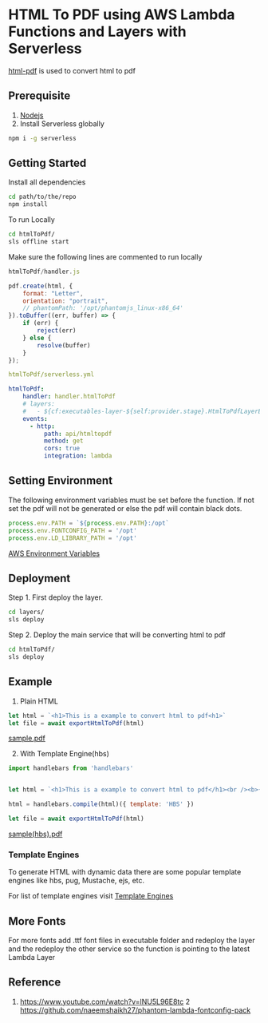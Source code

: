 # HTML To PDF using AWS Lambda Functions and Layers with Serverless

[html-pdf](https://www.npmjs.com/package/html-pdf) is used to convert html to pdf

## Prerequisite
1. [Nodejs](https://nodejs.org/en/download/)
2. Install Serverless globally 

```bash 
npm i -g serverless
```

## Getting Started
Install all dependencies
```bash
cd path/to/the/repo
npm install
```

To run Locally
```bash
cd htmlToPdf/
sls offline start
```
Make sure the following lines are commented to run locally
```javascript
htmlToPdf/handler.js

pdf.create(html, {
    format: "Letter",
    orientation: "portrait",
    // phantomPath: '/opt/phantomjs_linux-x86_64'
}).toBuffer((err, buffer) => {
    if (err) {
        reject(err)
    } else {
        resolve(buffer)
    }
});
```

```yml
htmlToPdf/serverless.yml

htmlToPdf:
    handler: handler.htmlToPdf
    # layers:
    #   - ${cf:executables-layer-${self:provider.stage}.HtmlToPdfLayerExport}
    events:
      - http:
          path: api/htmltopdf
          method: get
          cors: true
          integration: lambda
```

## Setting Environment
The following environment variables must be set before the function. If not set the pdf will not be generated or else the pdf will contain black dots.
```javascript
process.env.PATH = `${process.env.PATH}:/opt`
process.env.FONTCONFIG_PATH = '/opt'
process.env.LD_LIBRARY_PATH = '/opt'
```

[AWS Environment Variables](https://docs.aws.amazon.com/lambda/latest/dg/configuration-envvars.html)

## Deployment
Step 1. First deploy the layer.
```bash
cd layers/
sls deploy
```

Step 2. Deploy the main service that will be converting html to pdf
```bash
cd htmlToPdf/
sls deploy
```

## Example 
1. Plain HTML
```javascript
let html = `<h1>This is a example to convert html to pdf<h1>`
let file = await exportHtmlToPdf(html)
```
[sample.pdf](sample.pdf)

2. With Template Engine(hbs)
```javascript
import handlebars from 'handlebars'


let html = `<h1>This is a example to convert html to pdf</h1><br /><b>{{template}}</b>`

html = handlebars.compile(html)({ template: 'HBS' })

let file = await exportHtmlToPdf(html)
```
[sample(hbs).pdf](sample(hbs).pdf)

### Template Engines
To generate HTML with dynamic data there are some popular template engines like hbs, pug, Mustache, ejs, etc.<br />

For list of template engines visit [Template Engines](https://expressjs.com/en/resources/template-engines.html)


## More Fonts
For more fonts add .ttf font files in executable folder and redeploy the layer and the redeploy the other service so the function is pointing to the latest Lambda Layer

## Reference
1. https://www.youtube.com/watch?v=lNU5L96E8tc
2 https://github.com/naeemshaikh27/phantom-lambda-fontconfig-pack
